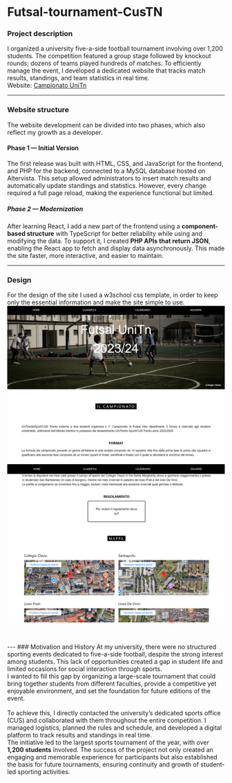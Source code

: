 # Futsal-tournament-CusTN
### Project description
I organized a university five-a-side football tournament involving over 1,200 students. The competition featured a group stage followed by knockout rounds; dozens of teams played hundreds of matches. To efficiently manage the event, I developed a dedicated website that tracks match results, standings, and team statistics in real time. 
<br>Website: <a href="https://campionatounitn.altervista.org/">Campionato UniTn</a>

---

### Website structure
The website development can be divided into two phases, which also reflect my growth as a developer.
#### Phase 1 — Initial Version
The first release was built with HTML, CSS, and JavaScript for the frontend, and PHP for the backend, connected to a MySQL database hosted on Altervista. This setup allowed administrators to insert match results and automatically update standings and statistics. However, every change required a full page reload, making the experience functional but limited.
##### Phase 2 — Modernization
After learning React, I add a new part of the frontend using a <b>component-based structure</b> with TypeScript for better reliability while using and modifying the data. To support it, I created <b>PHP APIs that return JSON</b>, enabling the React app to fetch and display data asynchronously. This made the site faster, more interactive, and easier to maintain.

---
### Design
For the design of the site I used a w3school css template, in order to keep only the essential information and make the site simple to use. 
![homepage](./media/home1.png)
![homepage](./media/home2.png)
<p>
  <img src="">
</p>
---
### Motivation and History
At my university, there were no structured sporting events dedicated to five-a-side football, despite the strong interest among students. This lack of opportunities created a gap in student life and limited occasions for social interaction through sports.
<br>I wanted to fill this gap by organizing a large-scale tournament that could bring together students from different faculties, provide a competitive yet enjoyable environment, and set the foundation for future editions of the event.
<br><br>To achieve this, I directly contacted the university’s dedicated sports office (CUS) and collaborated with them throughout the entire competition. I managed logistics, planned the rules and schedule, and developed a digital platform to track results and standings in real time.
<br>The initiative led to the largest sports tournament of the year, with over <strong>1,200 students</strong> involved. The success of the project not only created an engaging and memorable experience for participants but also established the basis for future tournaments, ensuring continuity and growth of student-led sporting activities.
